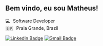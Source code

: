 ## Bem vindo, eu sou Matheus!

💻    Software Developer<br>
🇧🇷    Praia Grande, Brazil<br>

[![Linkedin Badge](https://img.shields.io/badge/-LinkedIn-blue?style=flat&logo=Linkedin&logoColor=white&link=https://www.linkedin.com/in/mvieirab/)](https://www.linkedin.com/in/mvieirab/)
[![Gmail Badge](https://img.shields.io/badge/-Gmail-c14438?style=flat&logo=Gmail&logoColor=white&link=mailto:mvieirinhaa@gmail.com)](mailto:mvieirinhaa@gmail.com)
